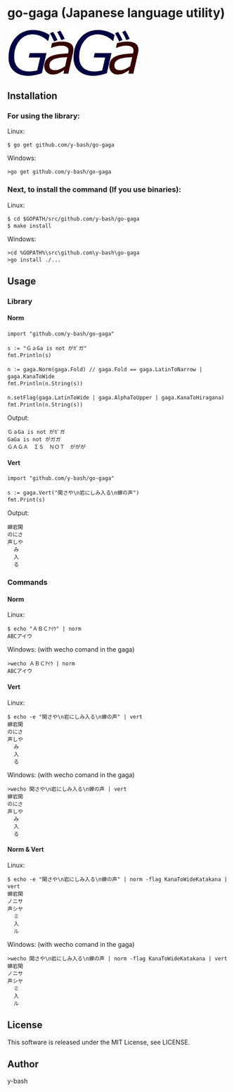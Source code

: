 # go-gaga (Japanese language utility)

<img width="300" src="https://raw.githubusercontent.com/y-bash/go-gaga/master/gaga.png">

## Installation

### For using the library:

Linux:

```
$ go get github.com/y-bash/go-gaga
```

Windows:

```
>go get github.com/y-bash/go-gaga
```

### Next, to install the command (If you use binaries):

Linux:

```
$ cd $GOPATH/src/github.com/y-bash/go-gaga
$ make install
```

Windows:

```
>cd %GOPATH%\src\github.com\y-bash\go-gaga
>go install ./...
```

## Usage

### Library

#### Norm

```
import "github.com/y-bash/go-gaga"

s := "ＧａGa is not がｶﾞガ"
fmt.Println(s)

n := gaga.Norm(gaga.Fold) // gaga.Fold == gaga.LatinToNarrow | gaga.KanaToWide
fmt.Println(n.String(s))

n.setFlag(gaga.LatinToWide | gaga.AlphaToUpper | gaga.KanaToHiragana)
fmt.Println(n.String(s))
```

Output:

```
ＧａGa is not がｶﾞガ
GaGa is not がガガ
ＧＡＧＡ　ＩＳ　ＮＯＴ　ががが
```

#### Vert

```
import "github.com/y-bash/go-gaga"

s := gaga.Vert("閑さや\n岩にしみ入る\n蝉の声")
fmt.Print(s)
```

Output:

```
蝉岩閑
のにさ
声しや
  み  
  入  
  る
```

### Commands

#### Norm

Linux:

```
$ echo "ＡＢＣｱｲｳ" | norm
ABCアイウ
```

Windows:
(with wecho comand in the gaga)

```
>wecho ＡＢＣｱｲｳ | norm
ABCアイウ
```


#### Vert

Linux:

```
$ echo -e "閑さや\n岩にしみ入る\n蝉の声" | vert
蝉岩閑
のにさ
声しや
  み  
  入  
  る
```

Windows:
(with wecho comand in the gaga)

```
>wecho 閑さや\n岩にしみ入る\n蝉の声 | vert
蝉岩閑
のにさ
声しや
  み
  入
  る
```

#### Norm & Vert

Linux:

```
$ echo -e "閑さや\n岩にしみ入る\n蝉の声" | norm -flag KanaToWideKatakana | vert
蝉岩閑
ノニサ
声シヤ
  ミ
  入
  ル
```

Windows:
(with wecho comand in the gaga)

```
>wecho 閑さや\n岩にしみ入る\n蝉の声 | norm -flag KanaToWideKatakana | vert
蝉岩閑
ノニサ
声シヤ
  ミ
  入
  ル
```

## License

This software is released under the MIT License, see LICENSE.

## Author

y-bash

